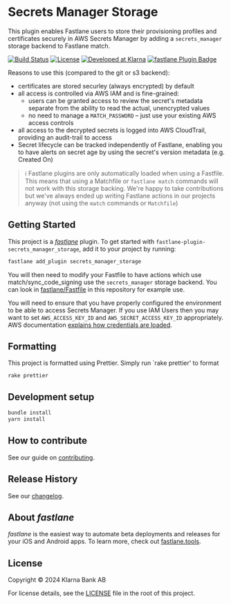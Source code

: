 # Secrets Manager Storage

This plugin enables Fastlane users to store their provisioning profiles and certificates securely in
AWS Secrets Manager by adding a `secrets_manager` storage backend to Fastlane match.

[![Build Status][ci-image]][ci-url] [![License][license-image]][license-url]
[![Developed at Klarna][klarna-image]][klarna-url]
[![fastlane Plugin Badge](https://rawcdn.githack.com/fastlane/fastlane/master/fastlane/assets/plugin-badge.svg)](https://rubygems.org/gems/fastlane-plugin-secrets_manager_storage)

Reasons to use this (compared to the git or s3 backend):

- certificates are stored securley (always encrypted) by default
- all access is controlled via AWS IAM and is fine-grained:
  - users can be granted access to review the secret's metadata separate from the ability to read
    the actual, unencrypted values
  - no need to manage a `MATCH_PASSWORD` – just use your existing AWS access controls
- all access to the decrypted secrets is logged into AWS CloudTrail, providing an audit-trail to
  access
- Secret lifecycle can be tracked independently of Fastlane, enabling you to have alerts on secret
  age by using the secret's version metadata (e.g. Created On)

> :information_source: Fastlane plugins are only automatically loaded when using a Fastfile. This
> means that using a Matchfile or `fastlane match` commands will not work with this storage backing.
> We're happy to take contributions but we've always ended up writing Fastlane actions in our
> projects anyway (not using the `match` commands or `Matchfile`)

## Getting Started

This project is a [_fastlane_](https://github.com/fastlane/fastlane) plugin. To get started with
`fastlane-plugin-secrets_manager_storage`, add it to your project by running:

```bash
fastlane add_plugin secrets_manager_storage
```

You will then need to modify your Fastfile to have actions which use match/sync_code_signing use the
`secrets_manager` storage backend. You can look in [fastlane/Fastfile](fastlane/Fastfile) in this
repository for example use.

You will need to ensure that you have properly configured the environment to be able to access
Secrets Manager. If you use IAM Users then you may want to set `AWS_ACCESS_KEY_ID` and
`AWS_SECRET_ACCESS_KEY_ID` appropriately. AWS documentation
[explains how credentials are loaded](https://docs.aws.amazon.com/sdk-for-ruby/v3/developer-guide/setup-config.html).

## Formatting

This project is formatted using Prettier. Simply run `rake prettier' to format

```
rake prettier
```

## Development setup

```sh
bundle install
yarn install
```

## How to contribute

See our guide on [contributing](.github/CONTRIBUTING.md).

## Release History

See our [changelog](CHANGELOG.md).

## About _fastlane_

_fastlane_ is the easiest way to automate beta deployments and releases for your iOS and Android
apps. To learn more, check out [fastlane.tools](https://fastlane.tools).

## License

Copyright © 2024 Klarna Bank AB

For license details, see the [LICENSE](LICENSE) file in the root of this project.

<!-- Markdown link & img dfn's -->

[ci-image]: https://img.shields.io/badge/build-passing-brightgreen?style=flat-square
[ci-url]: https://github.com/klarna-incubator/TODO
[license-image]: https://img.shields.io/badge/license-Apache%202-blue?style=flat-square
[license-url]: http://www.apache.org/licenses/LICENSE-2.0
[klarna-image]:
  https://img.shields.io/badge/%20-Developed%20at%20Klarna-black?style=flat-square&labelColor=ffb3c7&logo=klarna&logoColor=black
[klarna-url]: https://klarna.github.io

